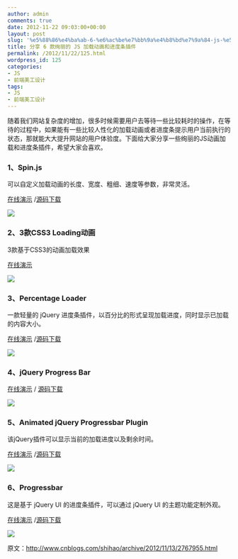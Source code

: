 ```yaml
---
author: admin
comments: true
date: 2012-11-22 09:03:00+00:00
layout: post
slug: '%e5%88%86%e4%ba%ab-6-%e6%ac%be%e7%bb%9a%e4%b8%bd%e7%9a%84-js-%e5%8a%a0%e8%bd%bd%e5%8a%a8%e7%94%bb%e5%92%8c%e8%bf%9b%e5%ba%a6%e6%9d%a1%e6%8f%92%e4%bb%b6'
title: 分享 6 款绚丽的 JS 加载动画和进度条插件
permalink: /2012/11/22/125.html
wordpress_id: 125
categories:
- JS
- 前端美工设计
tags:
- JS
- 前端美工设计
---
```





随着我们网站复杂度的增加，很多时候需要用户去等待一些比较耗时的操作，在等待的过程中，如果能有一些比较人性化的加载动画或者进度条提示用户当前执行的状态，那就能大大提升网站的用户体验度。下面给大家分享一些绚丽的JS动画加载和进度条插件，希望大家会喜欢。




### 1、Spin.js




可以自定义加载动画的长度、宽度、粗细、速度等参数，非常灵活。




[在线演示](http://demo.itivy.com/fgnass-spin.js/index.html) /[源码下载](http://www.oschina.net/p/spinjs)




[![](http://akmumu-wordpress.stor.sinaapp.com/wp-content/uploads/pic/other_site/static_oschina_13081023_dza7.jpg)](http://demo.itivy.com/fgnass-spin.js/index.html)




### 2、3款CSS3 Loading动画




3款基于CSS3的动画加载效果




[在线演示](http://demo.itivy.com/css3-loading-1/index.html)




[![](http://akmumu-wordpress.stor.sinaapp.com/wp-content/uploads/pic/other_site/static_oschina_13081023_xDSJ.gif)](http://demo.itivy.com/css3-loading-1/index.html)




### 3、Percentage Loader




一款轻量的 jQuery 进度条插件，以百分比的形式呈现加载进度，同时显示已加载的内容大小。




[在线演示](http://demo.itivy.com/jquery.percentageloader/demo.html) /[源码下载](https://bitbucket.org/Better2Web/jquery.percentageloader/downloads)




[![](http://akmumu-wordpress.stor.sinaapp.com/wp-content/uploads/pic/other_site/static_oschina_13081023_MCwu.jpg)](http://demo.itivy.com/jquery.percentageloader/demo.html)




### 4、jQuery Progress Bar




[在线演示](http://www.webappers.com/progressBar/) / [
源码下载](http://www.webappers.com/progressBar/)




[![](http://akmumu-wordpress.stor.sinaapp.com/wp-content/uploads/pic/other_site/static_oschina_13081024_qLXk.jpg)](http://www.webappers.com/progressBar/)




### 5、Animated jQuery Progressbar Plugin




该jQuery插件可以显示当前的加载进度以及剩余时间。




[在线演示](http://demo.itivy.com/animated-jquery-progressbar/index.html) /[源码下载](http://www.script-tutorials.com/demos/129/source.zip)




[![](http://akmumu-wordpress.stor.sinaapp.com/wp-content/uploads/pic/other_site/static_oschina_13081024_E75M.jpg)](http://demo.itivy.com/animated-jquery-progressbar/index.html)




### 6、Progressbar




这是基于 jQuery UI 的进度条插件，可以通过 jQuery UI 的主题功能定制外观。




[在线演示](http://jqueryui.com/demos/progressbar/#animated) /[源码下载](http://jqueryui.com/demos/progressbar/#animated)




[![](http://akmumu-wordpress.stor.sinaapp.com/wp-content/uploads/pic/other_site/static_oschina_13081024_y0EO.jpg)](http://jqueryui.com/demos/progressbar/#animated)




原文：http://www.cnblogs.com/shihao/archive/2012/11/13/2767955.html



